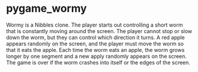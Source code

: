 # pygame_wormy
Wormy is a Nibbles clone. The player starts out controlling a short worm that is constantly moving around the screen. The player cannot stop or slow down the worm, but they can control which direction it turns. A red apple appears randomly on the screen, and the player must move the worm so that it eats the apple. Each time the worm eats an apple, the worm grows longer by one segment and a new apply randomly appears on the screen. The game is over if the worm crashes into itself or the edges of the screen.
